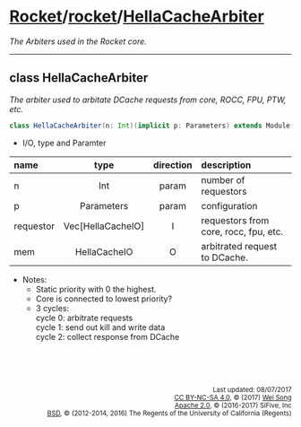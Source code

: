 [Rocket](../Readme.md)/[rocket](../rocket.md)/[HellaCacheArbiter](https://github.com/freechipsproject/rocket-chip/blob/master/src/main/scala/rocket/HellaCacheArbiter.scala)
========================
*The Arbiters used in the Rocket core.*

*****************

class HellaCacheArbiter
-------------------------
*The arbiter used to arbitate DCache requests from core, ROCC, FPU, PTW, etc.*

~~~scala
class HellaCacheArbiter(n: Int)(implicit p: Parameters) extends Module
~~~

+ I/O, type and Paramter

| name                   | type             | direction  | description                           |
| :---                   | :--:             | :--:       | :---                                  |
| n                      | Int              | param      | number of requestors                  |
| p                      | Parameters       | param      | configuration                         |
| requestor              | Vec[HellaCacheIO] | I         | requestors from core, rocc, fpu, etc. |
| mem                    | HellaCacheIO     | O          | arbitrated request to DCache.         |

+ Notes:
  + Static priority with 0 the highest.
  + Core is connected to lowest priority?
  + 3 cycles:<br>
    cycle 0: arbitrate requests<br>
    cycle 1: send out kill and write data<br>
    cycle 2: collect response from DCache


<br><br><br><p align="right">
<sub>
Last updated: 08/07/2017<br>
[CC BY-NC-SA 4.0](https://creativecommons.org/licenses/by-nc-sa/4.0/), &copy; (2017) [Wei Song](mailto:wsong83@gmail.com)<br>
[Apache 2.0](https://github.com/freechipsproject/rocket-chip/blob/master/LICENSE.SiFive), &copy; (2016-2017) SiFive, Inc<br>
[BSD](https://github.com/freechipsproject/rocket-chip/blob/master/LICENSE.Berkeley), &copy; (2012-2014, 2016) The Regents of the University of California (Regents)
</sub>
</p>
